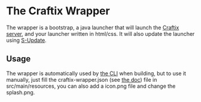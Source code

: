 # The Craftix Wrapper

The wrapper is a bootstrap, a java launcher that will launch the [Craftix server](https://github.com/craftix/craftix), and your launcher written in html/css.
It will also update the launcher using [S-Update](https://github.com/Litarvan/S-Update).

## Usage

The wrapper is automatically used by [the CLI](https://github.com/craftix/craftix-cli) when building, but to use it manually, just fill the craftix-wrapper.json (see [the doc](https://craftix.github.io/Manual_wrapper_setup)) file in src/main/resources, you can also add a icon.png file and change the splash.png.